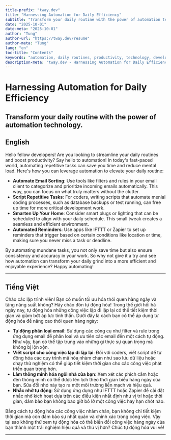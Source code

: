 ```yaml
---
title-prefix: "tway.dev"
title: "Harnessing Automation for Daily Efficiency"
subtitle: "Transform your daily routine with the power of automation technology."
date: "2025-10-01"
date-meta: "2025-10-01"
author: "Tung"
author-url: "https://tway.dev/resume"
author-meta: "Tung"
lang: "en"
toc-title: "Contents"
keywords: "automation, daily routines, productivity, technology, developer tips"
description-meta: "tway.dev - Harnessing Automation for Daily Efficiency - Transform your daily routine with the power of automation technology."
---
```


# Harnessing Automation for Daily Efficiency
## Transform your daily routine with the power of automation technology.

## English
Hello fellow developers! Are you looking to streamline your daily routines and boost productivity? Say hello to automation! In today's fast-paced world, automating repetitive tasks can save you time and reduce mental load. Here's how you can leverage automation to elevate your daily routine:

- **Automate Email Sorting**: Use tools like filters and rules in your email client to categorize and prioritize incoming emails automatically. This way, you can focus on what truly matters without the clutter.
- **Script Repetitive Tasks**: For coders, writing scripts that automate menial coding processes, such as database backups or test running, can free up time for more critical development work.
- **Smarten Up Your Home**: Consider smart plugs or lighting that can be scheduled to align with your daily schedule. This small tweak creates a seamless and efficient environment.
- **Automated Reminders**: Use apps like IFTTT or Zapier to set up reminders that trigger based on certain conditions like location or time, making sure you never miss a task or deadline.

By automating mundane tasks, you not only save time but also ensure consistency and accuracy in your work. So why not give it a try and see how automation can transform your daily grind into a more efficient and enjoyable experience? Happy automating!

---

## Tiếng Việt
Chào các lập trình viên! Bạn có muốn tối ưu hóa thói quen hàng ngày và tăng năng suất không? Hãy chào đón tự động hóa! Trong thế giới hối hả ngày nay, tự động hóa những công việc lặp đi lặp lại có thể tiết kiệm thời gian và giảm bớt áp lực tinh thần. Dưới đây là cách bạn có thể áp dụng tự động hóa để nâng cao thói quen hàng ngày:

- **Tự động phân loại email**: Sử dụng các công cụ như filter và rule trong ứng dụng email để phân loại và ưu tiên các email đến một cách tự động. Như vậy, bạn có thể tập trung vào những gì thực sự quan trọng mà không bị lộn xộn.
- **Viết script cho công việc lặp đi lặp lại**: Đối với coders, viết script để tự động hóa các quy trình mã hóa nhàm chán như sao lưu dữ liệu hoặc chạy thử nghiệm có thể giúp tiết kiệm thời gian cho các công việc phát triển quan trọng hơn.
- **Làm thông minh hóa ngôi nhà của bạn**: Xem xét các phích cắm hoặc đèn thông minh có thể được lên lịch theo thời gian biểu hàng ngày của bạn. Sửa đổi nhỏ này tạo ra một môi trường liền mạch và hiệu quả.
- **Nhắc nhở tự động**: Sử dụng ứng dụng như IFTTT hoặc Zapier để cài đặt nhắc nhở kích hoạt dựa trên các điều kiện nhất định như vị trí hoặc thời gian, đảm bảo bạn không bao giờ bỏ lỡ một công việc hay hạn chót nào.

Bằng cách tự động hóa các công việc nhàm chán, bạn không chỉ tiết kiệm thời gian mà còn đảm bảo sự nhất quán và chính xác trong công việc. Vậy tại sao không thử xem tự động hóa có thể biến đổi công việc hàng ngày của bạn thành một trải nghiệm hiệu quả và thú vị hơn? Chúc tự động hóa vui vẻ!

---